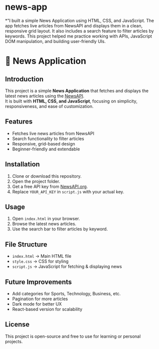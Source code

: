 # news-app
*"I built a simple News Application using HTML, CSS, and JavaScript. The app fetches live articles from NewsAPI and displays them in a clean, responsive grid layout. It also includes a search feature to filter articles by keywords. This project helped me practice working with APIs, JavaScript DOM manipulation, and building user-friendly UIs.
# 📰 News Application

## Introduction
This project is a simple **News Application** that fetches and displays the latest news articles using the [NewsAPI](https://newsapi.org).  
It is built with **HTML, CSS, and JavaScript**, focusing on simplicity, responsiveness, and ease of customization.

## Features
- Fetches live news articles from NewsAPI  
- Search functionality to filter articles  
- Responsive, grid-based design  
- Beginner-friendly and extendable  

## Installation
1. Clone or download this repository.  
2. Open the project folder.  
3. Get a free API key from [NewsAPI.org](https://newsapi.org).  
4. Replace `YOUR_API_KEY` in `script.js` with your actual key.  

## Usage
1. Open `index.html` in your browser.  
2. Browse the latest news articles.  
3. Use the search bar to filter articles by keyword.  

## File Structure
- `index.html` → Main HTML file  
- `style.css` → CSS for styling  
- `script.js` → JavaScript for fetching & displaying news  

## Future Improvements
- Add categories for Sports, Technology, Business, etc.  
- Pagination for more articles  
- Dark mode for better UX  
- React-based version for scalability  

## License
This project is open-source and free to use for learning or personal projects.
